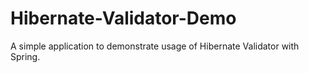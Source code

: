 # Hibernate-Validator-Demo
A simple application to demonstrate usage of Hibernate Validator with Spring.
